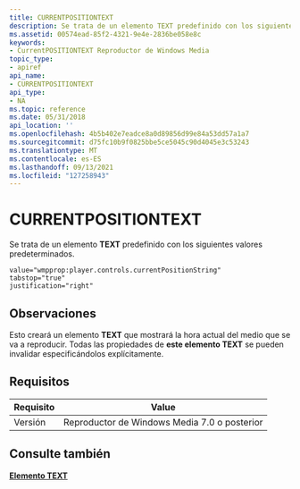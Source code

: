 ```yaml
---
title: CURRENTPOSITIONTEXT
description: Se trata de un elemento TEXT predefinido con los siguientes valores predeterminados. | CURRENTPOSITIONTEXT
ms.assetid: 00574ead-85f2-4321-9e4e-2836be058e8c
keywords:
- CurrentPOSITIONTEXT Reproductor de Windows Media
topic_type:
- apiref
api_name:
- CURRENTPOSITIONTEXT
api_type:
- NA
ms.topic: reference
ms.date: 05/31/2018
api_location: ''
ms.openlocfilehash: 4b5b402e7eadce8a0d89856d99e84a53dd57a1a7
ms.sourcegitcommit: d75fc10b9f0825bbe5ce5045c90d4045e3c53243
ms.translationtype: MT
ms.contentlocale: es-ES
ms.lasthandoff: 09/13/2021
ms.locfileid: "127258943"
---
```

# <a name="currentpositiontext"></a>CURRENTPOSITIONTEXT

Se trata de un elemento **TEXT** predefinido con los siguientes valores predeterminados.

``` syntax
value="wmpprop:player.controls.currentPositionString"
tabstop="true"
justification="right"
```

## <a name="remarks"></a>Observaciones

Esto creará un elemento **TEXT** que mostrará la hora actual del medio que se va a reproducir. Todas las propiedades de **este elemento TEXT** se pueden invalidar especificándolos explícitamente.

## <a name="requirements"></a>Requisitos



| Requisito | Value |
|--------------------|----------------------------------------------|
| Versión<br/> | Reproductor de Windows Media 7.0 o posterior<br/> |



## <a name="see-also"></a>Consulte también

<dl> <dt>

[**Elemento TEXT**](text-element.md)
</dt> </dl>

 

 





